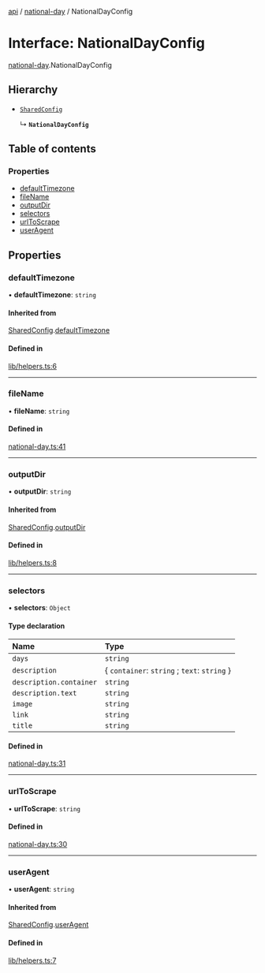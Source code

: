 [api](../README.md) / [national-day](../modules/national_day.md) / NationalDayConfig

# Interface: NationalDayConfig

[national-day](../modules/national_day.md).NationalDayConfig

## Hierarchy

- [`SharedConfig`](lib_helpers.SharedConfig.md)

  ↳ **`NationalDayConfig`**

## Table of contents

### Properties

- [defaultTimezone](national_day.NationalDayConfig.md#defaulttimezone)
- [fileName](national_day.NationalDayConfig.md#filename)
- [outputDir](national_day.NationalDayConfig.md#outputdir)
- [selectors](national_day.NationalDayConfig.md#selectors)
- [urlToScrape](national_day.NationalDayConfig.md#urltoscrape)
- [userAgent](national_day.NationalDayConfig.md#useragent)

## Properties

### defaultTimezone

• **defaultTimezone**: `string`

#### Inherited from

[SharedConfig](lib_helpers.SharedConfig.md).[defaultTimezone](lib_helpers.SharedConfig.md#defaulttimezone)

#### Defined in

[lib/helpers.ts:6](https://github.com/mikesprague/api/blob/bb808e1/src/lib/helpers.ts#L6)

___

### fileName

• **fileName**: `string`

#### Defined in

[national-day.ts:41](https://github.com/mikesprague/api/blob/bb808e1/src/national-day.ts#L41)

___

### outputDir

• **outputDir**: `string`

#### Inherited from

[SharedConfig](lib_helpers.SharedConfig.md).[outputDir](lib_helpers.SharedConfig.md#outputdir)

#### Defined in

[lib/helpers.ts:8](https://github.com/mikesprague/api/blob/bb808e1/src/lib/helpers.ts#L8)

___

### selectors

• **selectors**: `Object`

#### Type declaration

| Name | Type |
| :------ | :------ |
| `days` | `string` |
| `description` | { `container`: `string` ; `text`: `string`  } |
| `description.container` | `string` |
| `description.text` | `string` |
| `image` | `string` |
| `link` | `string` |
| `title` | `string` |

#### Defined in

[national-day.ts:31](https://github.com/mikesprague/api/blob/bb808e1/src/national-day.ts#L31)

___

### urlToScrape

• **urlToScrape**: `string`

#### Defined in

[national-day.ts:30](https://github.com/mikesprague/api/blob/bb808e1/src/national-day.ts#L30)

___

### userAgent

• **userAgent**: `string`

#### Inherited from

[SharedConfig](lib_helpers.SharedConfig.md).[userAgent](lib_helpers.SharedConfig.md#useragent)

#### Defined in

[lib/helpers.ts:7](https://github.com/mikesprague/api/blob/bb808e1/src/lib/helpers.ts#L7)
